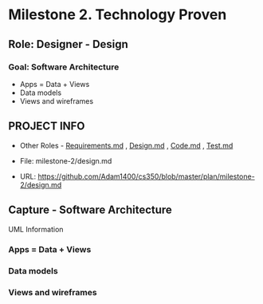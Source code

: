 # Milestone 2. Technology Proven

## Role: Designer - Design

### Goal: Software Architecture

* Apps = Data + Views
* Data models
* Views and wireframes

## PROJECT INFO


* Other Roles - [Requirements.md](https://github.com/Adam1400/cs350/blob/master/plan/milestone-2/requirements.md)
, [Design.md](https://github.com/Adam1400/cs350/blob/master/plan/milestone-2/design.md)
, [Code.md](https://github.com/Adam1400/cs350/blob/master/plan/milestone-2/code.md)
, [Test.md](https://github.com/Adam1400/cs350/blob/master/plan/milestone-2/test.md)



* File: milestone-2/design.md

* URL: https://github.com/Adam1400/cs350/blob/master/plan/milestone-2/design.md



## Capture - Software Architecture

UML Information



### Apps = Data + Views


### Data models


### Views and wireframes